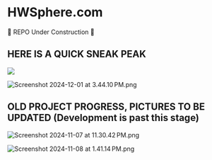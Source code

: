 #  HWSphere.com

🚧 REPO Under Construction 🚧


## HERE IS A QUICK SNEAK PEAK

<img src= "https://prod-files-secure.s3.us-west-2.amazonaws.com/e030532e-de14-4e6c-ae90-107a24923456/21c42a20-8025-4aa6-994b-b43c864b038e/Screenshot_2024-12-01_at_3.44.00_PM.png"/>

![Screenshot 2024-12-01 at 3.44.10 PM.png](https://prod-files-secure.s3.us-west-2.amazonaws.com/e030532e-de14-4e6c-ae90-107a24923456/f5e1b996-75eb-4d80-a775-b1288e3d6982/Screenshot_2024-12-01_at_3.44.10_PM.png)


## OLD PROJECT PROGRESS, PICTURES TO BE UPDATED (Development is past this stage)
![Screenshot 2024-11-07 at 11.30.42 PM.png](https://prod-files-secure.s3.us-west-2.amazonaws.com/e030532e-de14-4e6c-ae90-107a24923456/9176b314-3125-4268-9abb-0043b85fa903/Screenshot_2024-11-07_at_11.30.42_PM.png)

![Screenshot 2024-11-08 at 1.41.14 PM.png](https://prod-files-secure.s3.us-west-2.amazonaws.com/e030532e-de14-4e6c-ae90-107a24923456/cf446e03-ffe0-46db-a14f-f361590d2b96/Screenshot_2024-11-08_at_1.41.14_PM.png)
